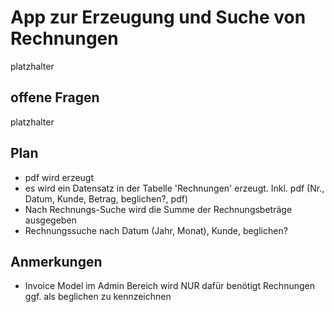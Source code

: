 # App zur Erzeugung und Suche von Rechnungen

platzhalter  

## offene Fragen

platzhalter

## Plan

- pdf wird erzeugt
- es wird ein Datensatz in der Tabelle 'Rechnungen' erzeugt. Inkl. pdf (Nr., Datum, Kunde, Betrag, beglichen?, pdf)
- Nach Rechnungs-Suche wird die Summe der Rechnungsbeträge ausgegeben
- Rechnungssuche nach Datum (Jahr, Monat), Kunde, beglichen?

## Anmerkungen

- Invoice Model im Admin Bereich wird NUR dafür benötigt Rechnungen ggf. als beglichen zu kennzeichnen
